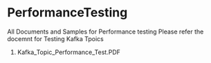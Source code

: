 # PerformanceTesting
All Documents and Samples for Performance testing
Please refer the docemnt for Testing Kafka Tpoics 
1. Kafka_Topic_Performance_Test.PDF
